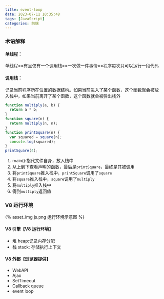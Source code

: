 ```yaml
---
title: event-loop
date: 2023-07-11 10:35:48
tags: [JavaScript]
categories: 前端
---
```


### 术语解释

#### 单线程：

单线程==有且仅有一个调用栈==一次做一件事情==程序每次只可以运行一段代码

#### 调用栈：

记录当前程序所在位置的数据结构。如果当前进入了某个函数，这个函数就会被放入栈中，如果当前离开了某个函数，这个函数就会被弹出栈外

```javascript
function multiply(a, b) {
  return a * b;
}
function square(n) {
  return multiply(n, n);
}
function printSquare(n) {
  var squared = square(n);
  console.log(squared);
}
printSquare(4);
```

1. main():指代文件自身，放入栈中
2. 从上到下查看声明的函数，最后是`printSquare`，最终是其被调用
3. 将`printSquare`推入栈中，`printSquare`调用了`square`
4. 将`square`推入栈中，`square`调用了`multiply`
5. 将`multiply`推入栈中
6. 得到`multiply`返回值


### V8 运行环境

{% asset_img js.png 运行环境示意图 %}

#### V8 引擎【V8 运行环境】

- 堆 heap:记录内存分配
- 栈 stack: 存储执行上下文

#### V8 外部【浏览器提供】

- WebAPI
- Ajax
- SetTimeout
- Callback queue
- event loop
